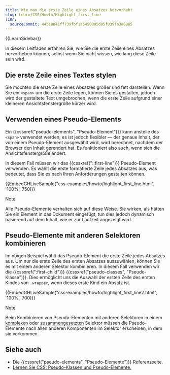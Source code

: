 ```yaml
---
title: Wie man die erste Zeile eines Absatzes hervorhebt
slug: Learn/CSS/Howto/Highlight_first_line
l10n:
  sourceCommit: 44b18841ff739fbf1a5450805d85f839fa3e68a5
---
```


{{LearnSidebar}}

In diesem Leitfaden erfahren Sie, wie Sie die erste Zeile eines Absatzes hervorheben können, selbst wenn Sie nicht wissen, wie lang diese Zeile sein wird.

## Die erste Zeile eines Textes stylen

Sie möchten die erste Zeile eines Absatzes größer und fett darstellen. Wenn Sie ein `<span>` um die erste Zeile legen, können Sie es gestalten, jedoch wird der gestaltete Text umgebrochen, wenn die erste Zeile aufgrund einer kleineren Ansichtsfenstergröße kürzer wird.

## Verwenden eines Pseudo-Elements

Ein {{cssxref("pseudo-elements", "Pseudo-Element")}} kann anstelle des `<span>` verwendet werden; es ist jedoch flexibler — der genaue Inhalt, der von einem Pseudo-Element ausgewählt wird, wird berechnet, nachdem der Browser den Inhalt gerendert hat. Es funktioniert also auch, wenn sich die Ansichtsfenstergröße ändert.

In diesem Fall müssen wir das {{cssxref("::first-line")}} Pseudo-Element verwenden. Es wählt die erste formatierte Zeile jedes Absatzes aus, was bedeutet, dass Sie es nach Ihren Anforderungen gestalten können.

{{EmbedGHLiveSample("css-examples/howto/highlight_first_line.html", '100%', 750)}}

> [!NOTE]
> Alle Pseudo-Elemente verhalten sich auf diese Weise. Sie wirken, als hätten Sie ein Element in das Dokument eingefügt, tun dies jedoch dynamisch basierend auf dem Inhalt, wie er zur Laufzeit angezeigt wird.

## Pseudo-Elemente mit anderen Selektoren kombinieren

Im obigen Beispiel wählt das Pseudo-Element die erste Zeile jedes Absatzes aus. Um nur die erste Zeile des ersten Absatzes auszuwählen, können Sie es mit einem anderen Selektor kombinieren. In diesem Fall verwenden wir die {{cssxref(":first-child")}} {{cssxref("pseudo-classes", "Pseudo-Klasse")}}. Dies ermöglicht uns die Auswahl der ersten Zeile des ersten Kindes von `.wrapper`, wenn dieses erste Kind ein Absatz ist.

{{EmbedGHLiveSample("css-examples/howto/highlight_first_line2.html", '100%', 700)}}

> [!NOTE]
> Beim Kombinieren von Pseudo-Elementen mit anderen Selektoren in einem [komplexen](/de/docs/Web/CSS/CSS_selectors/Selector_structure#complex_selector) oder [zusammengesetzten](/de/docs/Web/CSS/CSS_selectors/Selector_structure#compound_selector) Selektor müssen die Pseudo-Elemente nach allen anderen Komponenten im Selektor erscheinen, in dem sie vorkommen.

## Siehe auch

- Die {{cssxref("pseudo-elements", "Pseudo-Elemente")}} Referenzseite.
- [Lernen Sie CSS: Pseudo-Klassen und Pseudo-Elemente.](/de/docs/Learn/CSS/Building_blocks/Selectors/Pseudo-classes_and_pseudo-elements)
